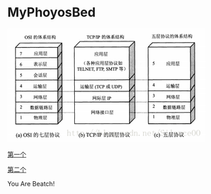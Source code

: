 # MyPhoyosBed
![sc](计算机网络images/20170822222325781.png)

[第一个](计算机网络学习/计算机网络理解.md)

[第二个](Export-4f4c2c04-7aab-4473-8fa1-8766e0fc41aa/image/5-b3772cd2-c6c8-4d4d-8877-fd31ddeebc49.md)


You Are Beatch!